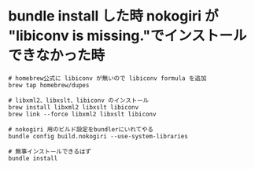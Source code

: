 # bundle install した時 nokogiri が "libiconv is missing."でインストールできなかった時

```
# homebrew公式に libiconv が無いので libiconv formula を追加
brew tap homebrew/dupes

# libxml2、libxslt、libiconv のインストール
brew install libxml2 libxslt libiconv
brew link --force libxml2 libxslt libiconv

# nokogiri 用のビルド設定をbundlerにいれてやる
bundle config build.nokogiri --use-system-libraries

# 無事インストールできるはず
bundle install
```

